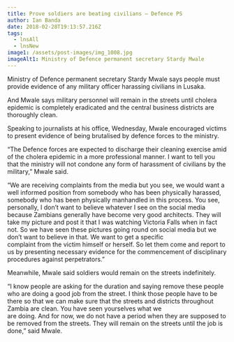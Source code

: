 ```yaml
---
title: Prove soldiers are beating civilians – Defence PS
author: Ian Banda
date: 2018-02-28T19:13:57.216Z
tags:
  - lnsAll
  - lnsNew
image1: /assets/post-images/img_1008.jpg
imageAlt1: Ministry of Defence permanent secretary Stardy Mwale
---
```

<!--StartFragment-->

Ministry of Defence permanent secretary Stardy Mwale says people must provide evidence of any military officer harassing civilians in Lusaka.

And Mwale says military personnel will remain in the streets until cholera epidemic is completely eradicated and the central business districts are thoroughly clean.

Speaking to journalists at his office, Wednesday, Mwale encouraged victims to present evidence of being brutalised by defence forces to the ministry.

“The Defence forces are expected to discharge their cleaning exercise amid of the cholera epidemic in a more professional manner. I want to tell you that the ministry will not condone any form of harassment of civilians by the military,” Mwale said.

“We are receiving complaints from the media but you see, we would want a well informed position from somebody who has been physically harassed, somebody who has been physically manhandled in this process. You see, personally, I don’t want to believe whatever I see on the social media\
because Zambians generally have become very good architects. They will take my picture and post it that I was watching Victoria Falls when in fact not. So we have seen these pictures going round on social media but we don’t want to believe in that. We want to get a specific\
complaint from the victim himself or herself. So let them come and report to us by presenting necessary evidence for the commencement of disciplinary procedures against perpetrators.”

Meanwhile, Mwale said soldiers would remain on the streets indefinitely.

“I know people are asking for the duration and saying remove these people who are doing a good job from the street. I think those people have to be there so that we can make sure that the streets and districts throughout Zambia are clean. You have seen yourselves what we\
are doing. And for now, we do not have a period when they are supposed to be removed from the streets. They will remain on the streets until the job is done,” said Mwale.

<!--EndFragment-->